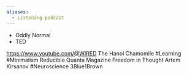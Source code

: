 ```yaml
---
aliases:
  - Listening podcast
---
```

- Oddly Normal
- TED

https://www.youtube.com/@WIRED
The Hanoi Chamomile #Learning #Minimalism
Reducible
Quanta Magazine
Freedom in Thought
Artem Kirsanov #Neuroscience
3Blue1Brown